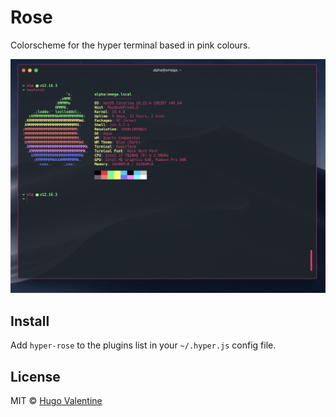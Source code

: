 # Rose
Colorscheme for the hyper terminal based in pink colours.

![](./public/store/screenshot.png)

## Install

Add `hyper-rose` to the plugins list in your `~/.hyper.js` config file.

## License

MIT © [Hugo Valentine](https://github.com/hugovalentine)

